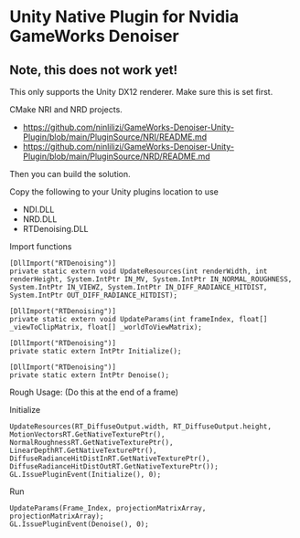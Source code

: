 # Unity Native Plugin for Nvidia GameWorks Denoiser

## Note, this does not work yet!

This only supports the Unity DX12 renderer. Make sure this is set first.

CMake NRI and NRD projects.
* https://github.com/ninlilizi/GameWorks-Denoiser-Unity-Plugin/blob/main/PluginSource/NRI/README.md
* https://github.com/ninlilizi/GameWorks-Denoiser-Unity-Plugin/blob/main/PluginSource/NRD/README.md

Then you can build the solution.

Copy the following to your Unity plugins location to use
* NDI.DLL
* NRD.DLL
* RTDenoising.DLL


Import functions

```
[DllImport("RTDenoising")]
private static extern void UpdateResources(int renderWidth, int renderHeight, System.IntPtr IN_MV, System.IntPtr IN_NORMAL_ROUGHNESS, System.IntPtr IN_VIEWZ, System.IntPtr IN_DIFF_RADIANCE_HITDIST, System.IntPtr OUT_DIFF_RADIANCE_HITDIST);

[DllImport("RTDenoising")]
private static extern void UpdateParams(int frameIndex, float[] _viewToClipMatrix, float[] _worldToViewMatrix);

[DllImport("RTDenoising")]
private static extern IntPtr Initialize();

[DllImport("RTDenoising")]
private static extern IntPtr Denoise();
```
  
Rough Usage: (Do this at the end of a frame)


Initialize
```
UpdateResources(RT_DiffuseOutput.width, RT_DiffuseOutput.height, MotionVectorsRT.GetNativeTexturePtr(), NormalRoughnessRT.GetNativeTexturePtr(), LinearDepthRT.GetNativeTexturePtr(), DiffuseRadianceHitDistInRT.GetNativeTexturePtr(), DiffuseRadianceHitDistOutRT.GetNativeTexturePtr());
GL.IssuePluginEvent(Initialize(), 0);
```

Run
```
UpdateParams(Frame_Index, projectionMatrixArray, projectionMatrixArray);
GL.IssuePluginEvent(Denoise(), 0);
```
